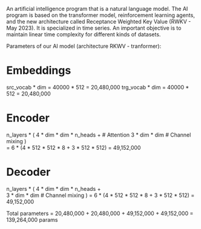 An artificial intelligence program that is a natural language model. The AI program is based on the transformer model, reinforcement learning agents, and the new architecture called Receptance Weighted Key Value (RWKV - May 2023). It is specialized in time series. An important objective is to maintain linear time complexity for different kinds of datasets.

Parameters of our AI model (architecture RKWV - tranformer):

# Embeddings
src_vocab * dim = 40000 * 512 = 20,480,000
trg_vocab * dim = 40000 * 512 = 20,480,000

# Encoder 
n_layers * (
    4 * dim * dim * n_heads +   # Attention
    3 * dim * dim # Channel mixing
)  
= 6 * (4 * 512 * 512 * 8 + 3 * 512 * 512) 
= 49,152,000

# Decoder
n_layers * (
    4 * dim * dim * n_heads +   
    3 * dim * dim # Channel mixing
)
= 6 * (4 * 512 * 512 * 8 + 3 * 512 * 512)
= 49,152,000

Total parameters = 20,480,000 + 20,480,000 + 49,152,000 + 49,152,000
                 = 139,264,000 params